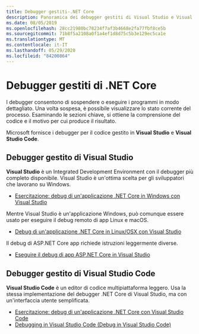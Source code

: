 ```yaml
---
title: Debugger gestiti-.NET Core
description: Panoramica dei debugger gestiti di Visual Studio e Visual Studio Code.
ms.date: 08/05/2019
ms.openlocfilehash: 28cc21980bc78234f7af3b4668e2fa77fbf8ce5b
ms.sourcegitcommit: 71b8f5a2108a0f1a4ef1d8d75c5b3e129ec5ca1e
ms.translationtype: MT
ms.contentlocale: it-IT
ms.lasthandoff: 05/29/2020
ms.locfileid: "84200864"
---
```

# <a name="net-core-managed-debuggers"></a>Debugger gestiti di .NET Core

I debugger consentono di sospendere o eseguire i programmi in modo dettagliato. Una volta sospesa, è possibile visualizzare lo stato corrente del processo. Esaminando le sezioni chiave, si ottiene la comprensione del codice e il motivo per cui produce il risultato.

Microsoft fornisce i debugger per il codice gestito in **Visual Studio** e **Visual Studio Code**.

## <a name="visual-studio-managed-debugger"></a>Debugger gestito di Visual Studio

**Visual Studio** è un Integrated Development Environment con il debugger più completo disponibile. Visual Studio è un'ottima scelta per gli sviluppatori che lavorano su Windows.

- [Esercitazione: debug di un'applicazione .NET Core in Windows con Visual Studio](../tutorials/debugging-with-visual-studio.md)

Mentre Visual Studio è un'applicazione Windows, può comunque essere usato per eseguire il debug remoto di app Linux e macOS.

- [Debug di un'applicazione .NET Core in Linux/OSX con Visual Studio](https://github.com/Microsoft/MIEngine/wiki/Offroad-Debugging-of-.NET-Core-on-Linux---OSX-from-Visual-Studio)

 Il debug di ASP.NET Core app richiede istruzioni leggermente diverse.

- [Eseguire il debug di app ASP.NET Core in Visual Studio](/visualstudio/debugger/how-to-enable-debugging-for-aspnet-applications#debug-aspnet-core-apps)

## <a name="visual-studio-code-managed-debugger"></a>Debugger gestito di Visual Studio Code

**Visual Studio Code** è un editor di codice multipiattaforma leggero. Usa la stessa implementazione del debugger .NET Core di Visual Studio, ma con un'interfaccia utente semplificata.

- [Esercitazione: debug di un'applicazione .NET Core con Visual Studio Code](../tutorials/debugging-with-visual-studio-code.md)
- [Debugging in Visual Studio Code (Debug in Visual Studio Code)](https://code.visualstudio.com/docs/editor/debugging)
